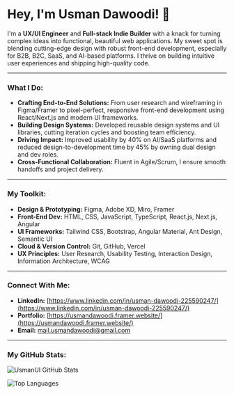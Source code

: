 # Hey, I'm Usman Dawoodi! 👋

I'm a **UX/UI Engineer** and **Full-stack Indie Builder** with a knack for turning complex ideas into functional, beautiful web applications. My sweet spot is blending cutting-edge design with robust front-end development, especially for B2B, B2C, SaaS, and AI-based platforms. I thrive on building intuitive user experiences and shipping high-quality code.

---

### What I Do:

*   **Crafting End-to-End Solutions:** From user research and wireframing in Figma/Framer to pixel-perfect, responsive front-end development using React/Next.js and modern UI frameworks.
*   **Building Design Systems:** Developed reusable design systems and UI libraries, cutting iteration cycles and boosting team efficiency.
*   **Driving Impact:** Improved usability by 40% on AI/SaaS platforms and reduced design-to-development time by 45% by owning dual design and dev roles.
*   **Cross-Functional Collaboration:** Fluent in Agile/Scrum, I ensure smooth handoffs and project delivery.

---

### My Toolkit:

*   **Design & Prototyping:** Figma, Adobe XD, Miro, Framer
*   **Front-End Dev:** HTML, CSS, JavaScript, TypeScript, React.js, Next.js, Angular
*   **UI Frameworks:** Tailwind CSS, Bootstrap, Angular Material, Ant Design, Semantic UI
*   **Cloud & Version Control:** Git, GitHub, Vercel
*   **UX Principles:** User Research, Usability Testing, Interaction Design, Information Architecture, WCAG

---

### Connect With Me:

*   **LinkedIn:** [https://www.linkedin.com/in/usman-dawoodi-225590247/](https://www.linkedin.com/in/usman-dawoodi-225590247/)
*   **Portfolio:** [https://usmandawoodi.framer.website/](https://usmandawoodi.framer.website/)
*   **Email:** mail.usmandawoodi@gmail.com

---

### My GitHub Stats:

![UsmanUI GitHub Stats](https://github-readme-stats.vercel.app/api?username=usmanUI&show_icons=true&theme=dark&include_all_commits=true&count_private=true)

![Top Languages](https://github-readme-stats.vercel.app/api/top-langs/?username=usmanUI&layout=compact&theme=dark)

<!-- You can customize the theme, hide specific repos, etc. Check out the github-readme-stats repo for full options: https://github.com/anuraghazra/github-readme-stats -->
